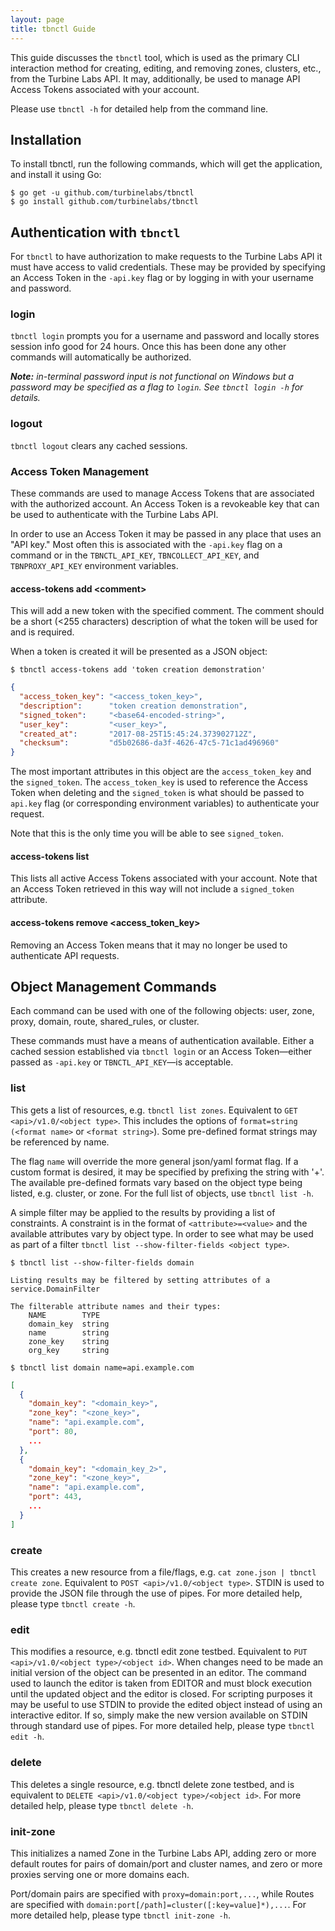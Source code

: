 ```yaml
---
layout: page
title: tbnctl Guide
---
```


[//]: # ( Copyright 2017 Turbine Labs, Inc.                                   )
[//]: # ( you may not use this file except in compliance with the License.    )
[//]: # ( You may obtain a copy of the License at                             )
[//]: # (                                                                     )
[//]: # (     http://www.apache.org/licenses/LICENSE-2.0                      )
[//]: # (                                                                     )
[//]: # ( Unless required by applicable law or agreed to in writing, software )
[//]: # ( distributed under the License is distributed on an "AS IS" BASIS,   )
[//]: # ( WITHOUT WARRANTIES OR CONDITIONS OF ANY KIND, either express or     )
[//]: # ( implied. See the License for the specific language governing        )
[//]: # ( permissions and limitations under the License.                      )

[//]: # (Guide to the tbnctl tool)
This guide discusses the `tbnctl` tool, which is used as the primary CLI
interaction method for creating, editing, and removing zones, clusters, etc.,
from the Turbine Labs API. It may, additionally, be used to manage API Access
Tokens associated with your account.

Please use `tbnctl -h` for detailed help from the command line.

## Installation
To install tbnctl, run the following commands, which will get the application,
and install it using Go:

```console
$ go get -u github.com/turbinelabs/tbnctl
$ go install github.com/turbinelabs/tbnctl
```

## Authentication with `tbnctl`

For `tbnctl` to have authorization to make requests to the Turbine Labs API it
must have access to valid credentials. These may be provided by specifying an
Access Token in the `-api.key` flag or by logging in with your username and
password.

### login

`tbnctl login` prompts you for a username and password and locally stores
session info good for 24 hours. Once this has been done any other commands
will automatically be authorized.

_**Note:** in-terminal password input is not functional on Windows but a password
may be specified as a flag to `login`. See `tbnctl login -h` for details._

### logout

`tbnctl logout` clears any cached sessions.

### Access Token Management

These commands are used to manage Access Tokens that are associated with the
authorized account. An Access Token is a revokeable key that can be used to
authenticate with the Turbine Labs API.

In order to use an Access Token it may be passed in any place that uses an
"API key." Most often this is associated with the `-api.key` flag on a
command or in the `TBNCTL_API_KEY`, `TBNCOLLECT_API_KEY`, and `TBNPROXY_API_KEY`
environment variables.

#### access-tokens add &lt;comment&gt;

This will add a new token with the specified comment. The comment should be a
short (<255 characters) description of what the token will be used for and is
required.

When a token is created it will be presented as a JSON object:

```console
$ tbnctl access-tokens add 'token creation demonstration'
```
```json
{
  "access_token_key": "<access_token_key>",
  "description":      "token creation demonstration",
  "signed_token":     "<base64-encoded-string>",
  "user_key":         "<user_key>",
  "created_at":       "2017-08-25T15:45:24.373902712Z",
  "checksum":         "d5b02686-da3f-4626-47c5-71c1ad496960"
}
```

The most important attributes in this object are the `access_token_key` and the
`signed_token`. The `access_token_key` is used to reference the Access Token when
deleting and the `signed_token` is what should be passed to `api.key` flag (or
corresponding environment variables) to authenticate your request.

Note that this is the only time you will be able to see `signed_token`.

#### access-tokens list

This lists all active Access Tokens associated with your account. Note that
an Access Token retrieved in this way will not include a `signed_token`
attribute.

#### access-tokens remove &lt;access\_token\_key&gt;

Removing an Access Token means that it may no longer be used to authenticate
API requests.

## Object Management Commands

Each command can be used with one of the following objects: user, zone, proxy,
domain, route, shared\_rules, or cluster.

These commands must have a means of authentication available. Either a cached
session established via `tbnctl login` or an Access Token&mdash;either passed
as `-api.key` or `TBNCTL_API_KEY`&mdash;is acceptable.

### list

This gets a list of resources, e.g. `tbnctl list zones`. Equivalent to
`GET <api>/v1.0/<object type>`. This includes the options of
`format=string (<format name>` or `<format string>`). Some pre-defined format
strings may be referenced by name.

The flag `name` will override the more general json/yaml format flag. If a
custom format is desired, it may be specified by prefixing the string with '+'.
The available pre-defined formats vary based on the object type being listed,
e.g. cluster, or zone. For the full list of objects, use `tbnctl list -h`.

A simple filter may be applied to the results by providing a list of constraints.
A constraint is in the format of `<attribute>=<value>` and the available
attributes vary by object type. In order to see what may be used as part of a
filter `tbnctl list --show-filter-fields <object type>`.

```console
$ tbnctl list --show-filter-fields domain
```
```shell
Listing results may be filtered by setting attributes of a service.DomainFilter

The filterable attribute names and their types:
    NAME        TYPE
    domain_key  string
    name        string
    zone_key    string
    org_key     string
```

```console
$ tbnctl list domain name=api.example.com
```
```json
[
  {
    "domain_key": "<domain_key>",
    "zone_key": "<zone_key>",
    "name": "api.example.com",
    "port": 80,
    ...
  },
  {
    "domain_key": "<domain_key_2>",
    "zone_key": "<zone_key>",
    "name": "api.example.com",
    "port": 443,
    ...
  }
]
```

### create

This creates a new resource from a file/flags, e.g. `cat zone.json | tbnctl
create zone`. Equivalent to `POST <api>/v1.0/<object type>`. STDIN is used to
provide the JSON file through the use of pipes. For more detailed help, please
type `tbnctl create -h`.

### edit

This modifies a resource, e.g. tbnctl edit zone testbed. Equivalent to
`PUT <api>/v1.0/<object type>/<object id>`. When changes need to be made an
initial version of the object can be presented in an editor. The command used
to launch the editor is taken from EDITOR and must block execution until the
updated object and the editor is closed. For scripting purposes it may be
useful to use STDIN to provide the edited object instead of using an
interactive editor. If so, simply make the new version available on STDIN
through standard use of pipes. For more detailed help, please type
`tbnctl edit -h`.


### delete

This deletes a single resource, e.g. tbnctl delete zone testbed, and is
equivalent to `DELETE <api>/v1.0/<object type>/<object id>`. For more detailed
help, please type `tbnctl delete -h`.


### init-zone

This initializes a named Zone in the Turbine Labs API, adding zero or more
default routes for pairs of domain/port and cluster names, and zero or more
proxies serving one or more domains each.

Port/domain pairs are specified with `proxy=domain:port,...`, while Routes are
specified with `domain:port[/path]=cluster([:key=value]*),...`. For more
detailed help, please type `tbnctl init-zone -h`.
